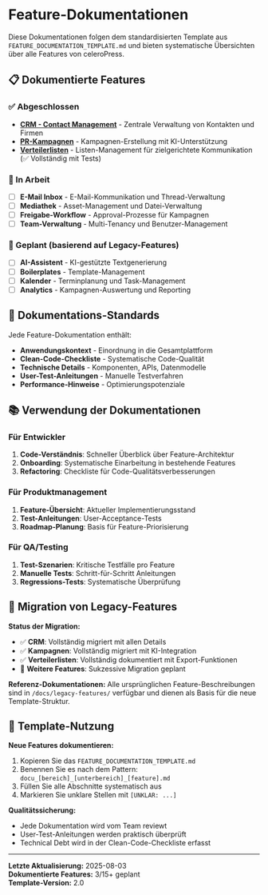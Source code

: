 # Feature-Dokumentationen

Diese Dokumentationen folgen dem standardisierten Template aus `FEATURE_DOCUMENTATION_TEMPLATE.md` und bieten systematische Übersichten über alle Features von celeroPress.

## 📋 Dokumentierte Features

### ✅ Abgeschlossen
- **[CRM - Contact Management](./docu_dashboard_contacts_crm.md)** - Zentrale Verwaltung von Kontakten und Firmen
- **[PR-Kampagnen](./docu_dashboard_pr-tools_campaigns.md)** - Kampagnen-Erstellung mit KI-Unterstützung
- **[Verteilerlisten](./docu_dashboard_contacts_lists.md)** - Listen-Management für zielgerichtete Kommunikation (✅ Vollständig mit Tests)

### 🚧 In Arbeit
- [ ] **E-Mail Inbox** - E-Mail-Kommunikation und Thread-Verwaltung
- [ ] **Mediathek** - Asset-Management und Datei-Verwaltung
- [ ] **Freigabe-Workflow** - Approval-Prozesse für Kampagnen
- [ ] **Team-Verwaltung** - Multi-Tenancy und Benutzer-Management

### 📝 Geplant (basierend auf Legacy-Features)
- [ ] **AI-Assistent** - KI-gestützte Textgenerierung
- [ ] **Boilerplates** - Template-Management
- [ ] **Kalender** - Terminplanung und Task-Management
- [ ] **Analytics** - Kampagnen-Auswertung und Reporting

## 🎯 Dokumentations-Standards

Jede Feature-Dokumentation enthält:
- **Anwendungskontext** - Einordnung in die Gesamtplattform
- **Clean-Code-Checkliste** - Systematische Code-Qualität
- **Technische Details** - Komponenten, APIs, Datenmodelle
- **User-Test-Anleitungen** - Manuelle Testverfahren
- **Performance-Hinweise** - Optimierungspotenziale

## 📚 Verwendung der Dokumentationen

### Für Entwickler
1. **Code-Verständnis**: Schneller Überblick über Feature-Architektur
2. **Onboarding**: Systematische Einarbeitung in bestehende Features
3. **Refactoring**: Checkliste für Code-Qualitätsverbesserungen

### Für Produktmanagement
1. **Feature-Übersicht**: Aktueller Implementierungsstand
2. **Test-Anleitungen**: User-Acceptance-Tests
3. **Roadmap-Planung**: Basis für Feature-Priorisierung

### Für QA/Testing
1. **Test-Szenarien**: Kritische Testfälle pro Feature
2. **Manuelle Tests**: Schritt-für-Schritt Anleitungen
3. **Regressions-Tests**: Systematische Überprüfung

## 🔄 Migration von Legacy-Features

**Status der Migration:**
- ✅ **CRM**: Vollständig migriert mit allen Details
- ✅ **Kampagnen**: Vollständig migriert mit KI-Integration
- ✅ **Verteilerlisten**: Vollständig dokumentiert mit Export-Funktionen
- 🚧 **Weitere Features**: Sukzessive Migration geplant

**Referenz-Dokumentationen:**
Alle ursprünglichen Feature-Beschreibungen sind in `/docs/legacy-features/` verfügbar und dienen als Basis für die neue Template-Struktur.

## 📖 Template-Nutzung

**Neue Features dokumentieren:**
1. Kopieren Sie das `FEATURE_DOCUMENTATION_TEMPLATE.md`
2. Benennen Sie es nach dem Pattern: `docu_[bereich]_[unterbereich]_[feature].md`
3. Füllen Sie alle Abschnitte systematisch aus
4. Markieren Sie unklare Stellen mit `[UNKLAR: ...]`

**Qualitätssicherung:**
- Jede Dokumentation wird vom Team reviewt
- User-Test-Anleitungen werden praktisch überprüft
- Technical Debt wird in der Clean-Code-Checkliste erfasst

---

**Letzte Aktualisierung:** 2025-08-03  
**Dokumentierte Features:** 3/15+ geplant  
**Template-Version:** 2.0